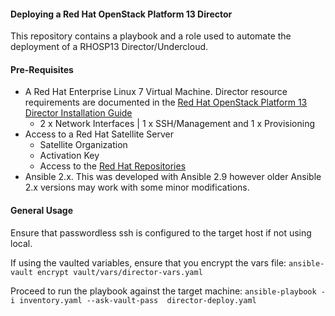 #### Deploying a Red Hat OpenStack Platform 13 Director

This repository contains a playbook and a role used to automate the deployment 
of a RHOSP13 Director/Undercloud. 

#### Pre-Requisites

* A Red Hat Enterprise Linux 7 Virtual Machine. Director resource requirements are 
documented in the [Red Hat OpenStack Platform 13 Director Installation Guide](https://access.redhat.com/documentation/en-us/red_hat_openstack_platform/13/html/director_installation_and_usage/chap-requirements#sect-Undercloud_Requirements)
  * 2 x Network Interfaces | 1 x SSH/Management and 1 x Provisioning
* Access to a Red Hat Satellite Server
  * Satellite Organization
  * Activation Key
  * Access to the [Red Hat Repositories](https://access.redhat.com/documentation/en-us/red_hat_openstack_platform/13/html/director_installation_and_usage/chap-requirements#sect-Repository_Requirements)
* Ansible 2.x. This was developed with Ansible 2.9 however older Ansible 2.x versions may work with some minor modifications.


#### General Usage

Ensure that passwordless ssh is configured to the target host if not using
local.

If using the vaulted variables, ensure that you encrypt the vars file:
`ansible-vault encrypt vault/vars/director-vars.yaml`

Proceed to run the playbook against the target machine:
`ansible-playbook -i inventory.yaml --ask-vault-pass  director-deploy.yaml`

